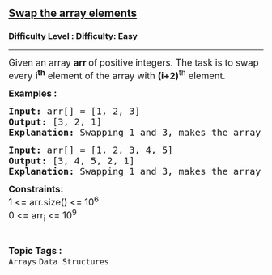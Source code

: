 <h2><a href="https://www.geeksforgeeks.org/problems/need-some-change/1">Swap the array elements</a></h2><h3>Difficulty Level : Difficulty: Easy</h3><hr><div class="problems_problem_content__Xm_eO"><p><span style="font-size: 18px;">Given an array <strong>arr&nbsp;</strong>of<strong>&nbsp;</strong>positive integers. The task is to swap every <strong>i<sup>th</sup></strong> element of the array with <strong>(i+2)</strong><sup>th</sup> element.</span></p>
<p><span style="font-size: 18px;"><strong>Examples :</strong></span></p>
<pre><span style="font-size: 18px;"><strong>Input: </strong>arr[] = [1, 2, 3]
<strong>Output: </strong>[3, 2, 1]
<strong>Explanation: </strong>Swapping 1 and 3, makes the array [3, 2, 1]. There is only one swap possible in this array.</span></pre>
<pre><span style="font-size: 18px;"><strong>Input: </strong>arr[] = [1, 2, 3, 4, 5]
<strong>Output: </strong>[3, 4, 5, 2, 1]
<strong>Explanation: </strong>Swapping 1 and 3, makes the array [3, 2, 1, 4, 5]. Now, swapping 2 and 4, makes the array [3, 4, 1, 2, 5]. Again,swapping 1 and 5, makes the array [3, 4, 5, 2, 1].</span></pre>
<p><span style="font-size: 18px;"><strong>Constraints:</strong><br>1 &lt;= arr.size() &lt;= 10<sup>6</sup><br>0 &lt;= arr<sub>i</sub> &lt;= 10<sup>9</sup></span></p></div><br><p><span style=font-size:18px><strong>Topic Tags : </strong><br><code>Arrays</code>&nbsp;<code>Data Structures</code>&nbsp;